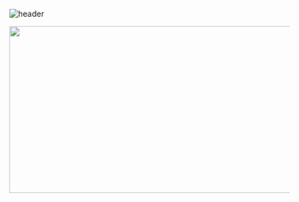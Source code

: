 ![header](https://capsule-render.vercel.app/api?type=waving&color=gradient&customColorList=1&height=200&section=header&text=yejinlee99's%20GITHUB&fontSize=50&animation=twinkling&fontAlign=68&fontAlignY=36)

<a href="https://www.gitanimals.org/en_US?utm_medium=image&utm_source=yejinlee99&utm_content=farm">
<img
  src="https://render.gitanimals.org/farms/yejinlee99"
  width="600"
  height="300"
/>
</a>
